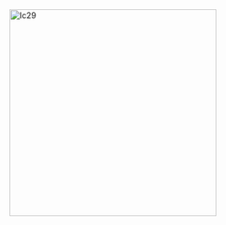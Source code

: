 <img width="363" alt="lc29" src="https://user-images.githubusercontent.com/40574628/72760083-53335a00-3b9d-11ea-9f23-6f1dd32f8626.PNG">
